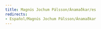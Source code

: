 ```yaml
---
title: Magnús Jochum Pálsson/Ánamaðkar/es
redirects:
- Español/Magnús Jochum Pálsson/Ánamaðkar
---
```


<div class="book" data-translate="true" data-audio-file="Ánamaðkar.mp3">
<Audio src="Ánamaðkar.mp3"/>
<h1>'''Ánamaðkar'''</h1>

<div class="subtitle">{{no audio|eftir [[Magnús Jochum Pálsson|Magnús Jochum]]}}</div>

Í dag hefur rignt klukkustundum saman. Stórir pollar þekja göturnar og moldin gegnsósa af vatni. Hamfaranna vegna neyðast ánamaðkarnir til að flýja heimili sín. Við tekur langt og strangt ferðalag. Flestir drukkna á leiðinni en einhverjir komast alla leið upp á yfirborðið. Þar bíða þeirra mun hræðilegri örlög en drukknun.

Á yfirborðinu taka á móti þeim litlir barnaputtar. Börnin hafa enga samúð með slepjulegum félögum sínum og hrifsa þá til sín. Síðan slíta þau maðkana í sundur eða kremja þá undir sólum kuldaskónna.

</div>

